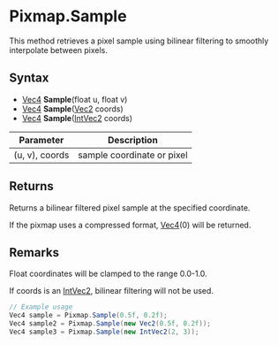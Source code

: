 # Pixmap.Sample

This method retrieves a pixel sample using bilinear filtering to smoothly interpolate between pixels.

## Syntax

- [Vec4](Vec4.md) **Sample**(float u, float v)
- [Vec4](Vec4.md) **Sample**([Vec2](Vec2.md) coords)
- [Vec4](Vec4.md) **Sample**([IntVec2](IntVec2.md) coords)

| Parameter | Description |
|---|---|
| (u, v), coords | sample coordinate or pixel |

## Returns 

Returns a bilinear filtered pixel sample at the specified coordinate.

If the pixmap uses a compressed format, [Vec4](Vec4.md)(0) will be returned.

## Remarks

Float coordinates will be clamped to the range 0.0-1.0.

If coords is an [IntVec2](IntVec2.md), bilinear filtering will not be used.

```csharp
// Example usage
Vec4 sample = Pixmap.Sample(0.5f, 0.2f);
Vec4 sample2 = Pixmap.Sample(new Vec2(0.5f, 0.2f));
Vec4 sample3 = Pixmap.Sample(new IntVec2(2, 3));
```